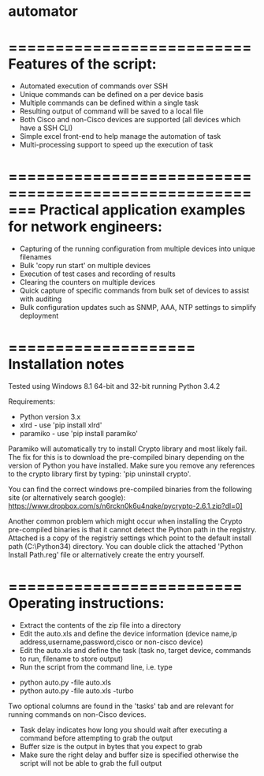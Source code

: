 # automator

==========================
Features of the script:
==========================
* Automated execution of commands over SSH
* Unique commands can be defined on a per device basis
* Multiple commands can be defined within a single task 
* Resulting output of command will be saved to a local file 
* Both Cisco and non-Cisco devices are supported (all devices which have a SSH CLI)
* Simple excel front-end to help manage the automation of task
* Multi-processing support to speed up the execution of task

=======================================================
Practical application examples for network engineers:
=======================================================
* Capturing of the running configuration from multiple devices into unique filenames
* Bulk 'copy run start' on multiple devices
* Execution of test cases and recording of results
* Clearing the counters on multiple devices
* Quick capture of specific commands from bulk set of devices to assist with auditing
* Bulk configuration updates such as SNMP, AAA, NTP settings to simplify deployment

====================
Installation notes
====================
Tested using Windows 8.1 64-bit and 32-bit running Python 3.4.2

Requirements:
* Python version 3.x
* xlrd      - use 'pip install xlrd'
* paramiko  - use 'pip install paramiko'

Paramiko will automatically try to install Crypto library and most likely fail.  The fix for this is to download the pre-compiled binary depending on the version of Python you have installed.  Make sure you remove any references to the crypto library first by typing: 'pip uninstall crypto'.

You can find the correct windows pre-compiled binaries from the following site (or alternatively search google): 
https://www.dropbox.com/s/n6rckn0k6u4nqke/pycrypto-2.6.1.zip?dl=0]

Another common problem which might occur when installing the Crypto pre-compiled binaries is that it cannot detect the Python path in the registry.  Attached is a copy of the registriy settings which point to the default install path (C:\Python34) directory.  You can double click the attached 'Python Install Path.reg' file or alternatively create the entry yourself.

=========================
Operating instructions:
=========================
* Extract the contents of the zip file into a directory
* Edit the auto.xls and define the device information (device name,ip address,username,password,cisco or non-cisco device)
* Edit the auto.xls and define the task (task no, target device, commands to run, filename to store output)
* Run the script from the command line, i.e. type 
 - python auto.py -file auto.xls 
 - python auto.py -file auto.xls -turbo


Two optional columns are found in the 'tasks' tab and are relevant for running commands on non-Cisco devices.  
 - Task delay indicates how long you should wait after executing a command before attempting to grab the output
 - Buffer size is the output in bytes that you expect to grab
 - Make sure the right delay and buffer size is specified otherwise the script will not be able to grab the full output
